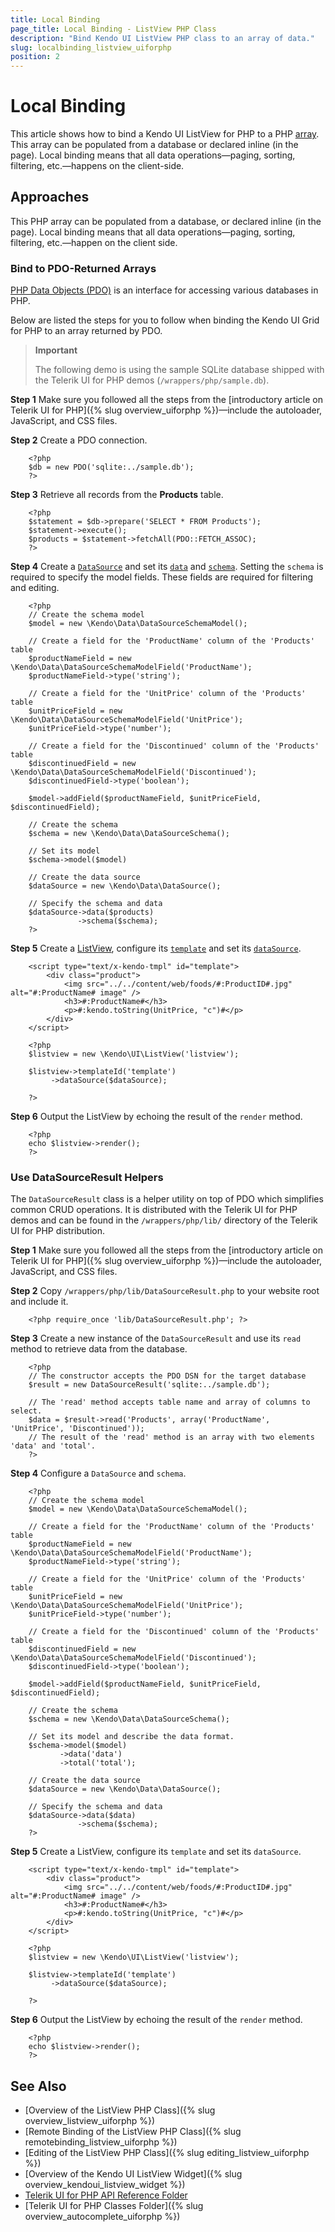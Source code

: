 ```yaml
---
title: Local Binding
page_title: Local Binding - ListView PHP Class
description: "Bind Kendo UI ListView PHP class to an array of data."
slug: localbinding_listview_uiforphp
position: 2
---
```


# Local Binding

This article shows how to bind a Kendo UI ListView for PHP to a PHP [array](http://php.net/manual/en/language.types.array.php). This array can be populated from a database or declared inline (in the page). Local binding means that all data operations&mdash;paging, sorting, filtering, etc.&mdash;happens on the client-side.

## Approaches

This PHP array can be populated from a database, or declared inline (in the page). Local binding means that all data operations&mdash;paging, sorting, filtering, etc.&mdash;happen on the client side.

### Bind to PDO-Returned Arrays

[PHP Data Objects (PDO)](http://www.php.net/manual/en/intro.pdo.php) is an interface for accessing various databases in PHP.

Below are listed the steps for you to follow when binding the Kendo UI Grid for PHP to an array returned by PDO.

> **Important**
>
> The following demo is using the sample SQLite database shipped with the Telerik UI for PHP demos (`/wrappers/php/sample.db`).

**Step 1** Make sure you followed all the steps from the [introductory article on Telerik UI for PHP]({% slug overview_uiforphp %})&mdash;include the autoloader, JavaScript, and CSS files.

**Step 2** Create a PDO connection.



        <?php
        $db = new PDO('sqlite:../sample.db');
        ?>

**Step 3** Retrieve all records from the **Products** table.



        <?php
        $statement = $db->prepare('SELECT * FROM Products');
		$statement->execute();
        $products = $statement->fetchAll(PDO::FETCH_ASSOC);
        ?>

**Step 4** Create a [`DataSource`](/api/php/Kendo/Data/DataSource) and set its [`data`](/api/php/Kendo/Data/DataSource#data) and [`schema`](/api/php/Kendo/Data/DataSource#schema). Setting the `schema` is required to specify the model fields. These fields are required for filtering and editing.



        <?php
        // Create the schema model
        $model = new \Kendo\Data\DataSourceSchemaModel();

        // Create a field for the 'ProductName' column of the 'Products' table
        $productNameField = new \Kendo\Data\DataSourceSchemaModelField('ProductName');
        $productNameField->type('string');

        // Create a field for the 'UnitPrice' column of the 'Products' table
        $unitPriceField = new \Kendo\Data\DataSourceSchemaModelField('UnitPrice');
        $unitPriceField->type('number');

        // Create a field for the 'Discontinued' column of the 'Products' table
        $discontinuedField = new \Kendo\Data\DataSourceSchemaModelField('Discontinued');
        $discontinuedField->type('boolean');

        $model->addField($productNameField, $unitPriceField, $discontinuedField);

        // Create the schema
        $schema = new \Kendo\Data\DataSourceSchema();

        // Set its model
        $schema->model($model)

        // Create the data source
        $dataSource = new \Kendo\Data\DataSource();

        // Specify the schema and data
        $dataSource->data($products)
                   ->schema($schema);
        ?>

**Step 5** Create a [ListView](/api/php/Kendo/UI/ListView), configure its [`template`](/api/php/Kendo/UI/ListView#template) and set its [`dataSource`](/api/php/Kendo/UI/ListView#datasource).



		<script type="text/x-kendo-tmpl" id="template">
    		<div class="product">
        		<img src="../../content/web/foods/#:ProductID#.jpg" alt="#:ProductName# image" />
        		<h3>#:ProductName#</h3>
        		<p>#:kendo.toString(UnitPrice, "c")#</p>
    		</div>
		</script>

        <?php
        $listview = new \Kendo\UI\ListView('listview');

        $listview->templateId('template')
             ->dataSource($dataSource);

        ?>

**Step 6** Output the ListView by echoing the result of the `render` method.



        <?php
        echo $listview->render();
        ?>

### Use DataSourceResult Helpers

The `DataSourceResult` class is a helper utility on top of PDO which simplifies common CRUD operations. It is distributed with the Telerik UI for PHP demos and can be found in the `/wrappers/php/lib/` directory of the Telerik UI for PHP distribution.

**Step 1** Make sure you followed all the steps from the [introductory article on Telerik UI for PHP]({% slug overview_uiforphp %})&mdash;include the autoloader, JavaScript, and CSS files.

**Step 2** Copy `/wrappers/php/lib/DataSourceResult.php` to your website root and include it.



        <?php require_once 'lib/DataSourceResult.php'; ?>

**Step 3** Create a new instance of the `DataSourceResult` and use its `read` method to retrieve data from the database.



        <?php
        // The constructor accepts the PDO DSN for the target database
        $result = new DataSourceResult('sqlite:../sample.db');

        // The 'read' method accepts table name and array of columns to select.
        $data = $result->read('Products', array('ProductName', 'UnitPrice', 'Discontinued'));
        // The result of the 'read' method is an array with two elements 'data' and 'total'.
        ?>

**Step 4** Configure a `DataSource` and `schema`.



        <?php
        // Create the schema model
        $model = new \Kendo\Data\DataSourceSchemaModel();

        // Create a field for the 'ProductName' column of the 'Products' table
        $productNameField = new \Kendo\Data\DataSourceSchemaModelField('ProductName');
        $productNameField->type('string');

        // Create a field for the 'UnitPrice' column of the 'Products' table
        $unitPriceField = new \Kendo\Data\DataSourceSchemaModelField('UnitPrice');
        $unitPriceField->type('number');

        // Create a field for the 'Discontinued' column of the 'Products' table
        $discontinuedField = new \Kendo\Data\DataSourceSchemaModelField('Discontinued');
        $discontinuedField->type('boolean');

        $model->addField($productNameField, $unitPriceField, $discontinuedField);

        // Create the schema
        $schema = new \Kendo\Data\DataSourceSchema();

        // Set its model and describe the data format.
        $schema->model($model)
               ->data('data')
               ->total('total');

        // Create the data source
        $dataSource = new \Kendo\Data\DataSource();

        // Specify the schema and data
        $dataSource->data($data)
                   ->schema($schema);
        ?>

**Step 5** Create a ListView, configure its `template` and set its `dataSource`.



        <script type="text/x-kendo-tmpl" id="template">
    		<div class="product">
        		<img src="../../content/web/foods/#:ProductID#.jpg" alt="#:ProductName# image" />
        		<h3>#:ProductName#</h3>
        		<p>#:kendo.toString(UnitPrice, "c")#</p>
    		</div>
		</script>

        <?php
        $listview = new \Kendo\UI\ListView('listview');

        $listview->templateId('template')
             ->dataSource($dataSource);

        ?>

**Step 6** Output the ListView by echoing the result of the `render` method.



        <?php
        echo $listview->render();
        ?>

## See Also

* [Overview of the ListView PHP Class]({% slug overview_listview_uiforphp %})
* [Remote Binding of the ListView PHP Class]({% slug remotebinding_listview_uiforphp %})
* [Editing of the ListView PHP Class]({% slug editing_listview_uiforphp %})
* [Overview of the Kendo UI ListView Widget]({% slug overview_kendoui_listview_widget %})
* [Telerik UI for PHP API Reference Folder](/api/php/Kendo/UI/AutoComplete)
* [Telerik UI for PHP Classes Folder]({% slug overview_autocomplete_uiforphp %})
